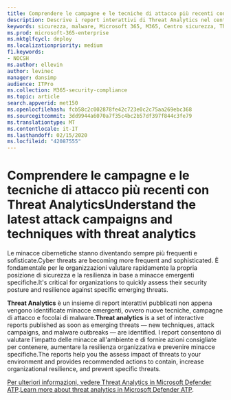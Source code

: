 ```yaml
---
title: Comprendere le campagne e le tecniche di attacco più recenti con Threat Analytics nel centro sicurezza di Microsoft 365
description: Descrive i report interattivi di Threat Analytics nel centro sicurezza Microsoft 365
keywords: sicurezza, malware, Microsoft 365, M365, Centro sicurezza, Threat Analytics, Microsoft Defender ATP, Cyber, posizione di sicurezza, minacce emergenti
ms.prod: microsoft-365-enterprise
ms.mktglfcycl: deploy
ms.localizationpriority: medium
f1.keywords:
- NOCSH
ms.author: ellevin
author: levinec
manager: dansimp
audience: ITPro
ms.collection: M365-security-compliance
ms.topic: article
search.appverid: met150
ms.openlocfilehash: fcb58c2c002878fe42c723e0c2c75aa269ebc368
ms.sourcegitcommit: 3dd9944a6070a7f35c4bc2b57df397f844c3fe79
ms.translationtype: MT
ms.contentlocale: it-IT
ms.lasthandoff: 02/15/2020
ms.locfileid: "42087555"
---
```

# <a name="understand-the-latest-attack-campaigns-and-techniques-with-threat-analytics"></a><span data-ttu-id="06e21-104">Comprendere le campagne e le tecniche di attacco più recenti con Threat Analytics</span><span class="sxs-lookup"><span data-stu-id="06e21-104">Understand the latest attack campaigns and techniques with threat analytics</span></span> 

<span data-ttu-id="06e21-105">Le minacce cibernetiche stanno diventando sempre più frequenti e sofisticate.</span><span class="sxs-lookup"><span data-stu-id="06e21-105">Cyber threats are becoming more frequent and sophisticated.</span></span> <span data-ttu-id="06e21-106">È fondamentale per le organizzazioni valutare rapidamente la propria posizione di sicurezza e la resilienza in base a minacce emergenti specifiche.</span><span class="sxs-lookup"><span data-stu-id="06e21-106">It's critical for organizations to quickly assess their security posture and resilience against specific emerging threats.</span></span>

<span data-ttu-id="06e21-107">**Threat Analytics** è un insieme di report interattivi pubblicati non appena vengono identificate minacce emergenti, ovvero nuove tecniche, campagne di attacco e focolai di malware.</span><span class="sxs-lookup"><span data-stu-id="06e21-107">**Threat analytics** is a set of interactive reports published as soon as emerging threats — new techniques, attack campaigns, and malware outbreaks — are identified.</span></span> <span data-ttu-id="06e21-108">I report consentono di valutare l'impatto delle minacce all'ambiente e di fornire azioni consigliate per contenere, aumentare la resilienza organizzativa e prevenire minacce specifiche.</span><span class="sxs-lookup"><span data-stu-id="06e21-108">The reports help you the assess impact of threats to your environment and provides recommended actions to contain, increase organizational resilience, and prevent specific threats.</span></span>

<span data-ttu-id="06e21-109">[Per ulteriori informazioni, vedere Threat Analytics in Microsoft Defender ATP](https://docs.microsoft.com/windows/security/threat-protection/microsoft-defender-atp/threat-analytics).</span><span class="sxs-lookup"><span data-stu-id="06e21-109">[Learn more about threat analytics in Microsoft Defender ATP](https://docs.microsoft.com/windows/security/threat-protection/microsoft-defender-atp/threat-analytics).</span></span>  

